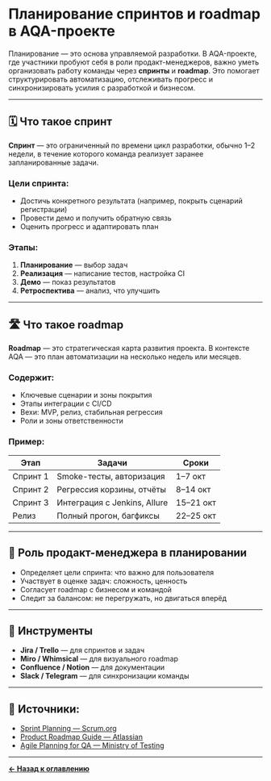 # Планирование спринтов и roadmap в AQA-проекте

Планирование — это основа управляемой разработки. В AQA-проекте, где участники пробуют себя в роли продакт-менеджеров, важно уметь организовать работу команды через **спринты** и **roadmap**. Это помогает структурировать автоматизацию, отслеживать прогресс и синхронизировать усилия с разработкой и бизнесом.

---

## 🗓 Что такое спринт

**Спринт** — это ограниченный по времени цикл разработки, обычно 1–2 недели, в течение которого команда реализует заранее запланированные задачи.

### Цели спринта:
- Достичь конкретного результата (например, покрыть сценарий регистрации)
- Провести демо и получить обратную связь
- Оценить прогресс и адаптировать план

### Этапы:
1. **Планирование** — выбор задач
2. **Реализация** — написание тестов, настройка CI
3. **Демо** — показ результатов
4. **Ретроспектива** — анализ, что улучшить

---

## 🛣 Что такое roadmap

**Roadmap** — это стратегическая карта развития проекта. В контексте AQA — это план автоматизации на несколько недель или месяцев.

### Содержит:
- Ключевые сценарии и зоны покрытия
- Этапы интеграции с CI/CD
- Вехи: MVP, релиз, стабильная регрессия
- Роли и зоны ответственности

### Пример:
| Этап            | Задачи                              | Сроки        |
|------------------|--------------------------------------|--------------|
| Спринт 1         | Smoke-тесты, авторизация             | 1–7 окт      |
| Спринт 2         | Регрессия корзины, отчёты            | 8–14 окт     |
| Спринт 3         | Интеграция с Jenkins, Allure         | 15–21 окт    |
| Релиз            | Полный прогон, багфиксы              | 22–25 окт    |

---

## 🧠 Роль продакт-менеджера в планировании

- Определяет цели спринта: что важно для пользователя
- Участвует в оценке задач: сложность, ценность
- Согласует roadmap с бизнесом и командой
- Следит за балансом: не перегружать, но двигаться вперёд

---

## 🧰 Инструменты

- **Jira / Trello** — для спринтов и задач
- **Miro / Whimsical** — для визуального roadmap
- **Confluence / Notion** — для документации
- **Slack / Telegram** — для синхронизации команды

---

## 🔗 Источники:

- [Sprint Planning — Scrum.org](https://www.scrum.org/resources/what-is-sprint-planning)
- [Product Roadmap Guide — Atlassian](https://www.atlassian.com/product-management/roadmaps)
- [Agile Planning for QA — Ministry of Testing](https://www.ministryoftesting.com/articles/agile-planning-for-qa)

---
[**← Назад к оглавлению**](../README.md)
